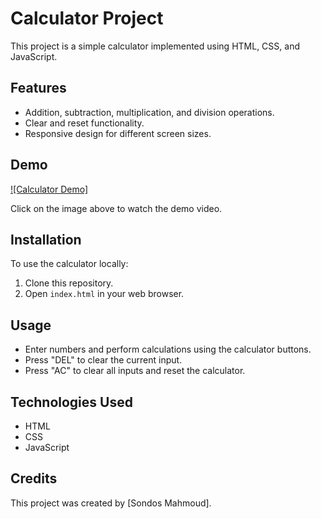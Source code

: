 # Calculator Project

This project is a simple calculator implemented using HTML, CSS, and JavaScript.

## Features

- Addition, subtraction, multiplication, and division operations.
- Clear and reset functionality.
- Responsive design for different screen sizes.

## Demo

[![Calculator Demo]](demo.mp4)

Click on the image above to watch the demo video.

## Installation

To use the calculator locally:

1. Clone this repository.
2. Open `index.html` in your web browser.

## Usage

- Enter numbers and perform calculations using the calculator buttons.
- Press "DEL" to clear the current input.
- Press "AC" to clear all inputs and reset the calculator.

## Technologies Used

- HTML
- CSS
- JavaScript

## Credits

This project was created by [Sondos Mahmoud].


